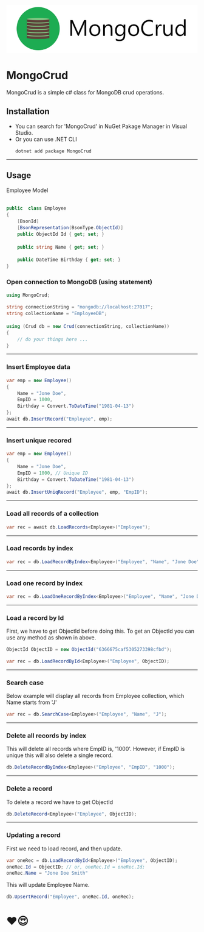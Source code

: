 ![MongoCrud](https://raw.githubusercontent.com/skiddow/MongoCrud/main/assets/banner.jpg)
# MongoCrud
MongoCrud is a simple c# class for MongoDB crud operations.

## Installation
- You can search for 'MongoCrud' in NuGet Pakage Manager in Visual Studio.
- Or you can use .NET CLI
    ```
    dotnet add package MongoCrud
    ```
---

## Usage

Employee Model

```c#

public  class Employee
{
    [BsonId]
    [BsonRepresentation(BsonType.ObjectId)]
    public ObjectId Id { get; set; }

    public string Name { get; set; }

    public DateTime Birthday { get; set; }
}

```

### Open connection to MongoDB (using statement)

```c#
using MongoCrud;
```

```c#
string connectionString = "mongodb://localhost:27017";
string collectionName = "EmployeeDB";

using (Crud db = new Crud(connectionString, collectionName))
{
    // do your things here ...
}

```
---

### Insert Employee data

```c#
var emp = new Employee()
{
    Name = "Jone Doe",
    EmpID = 1000,
    Birthday = Convert.ToDateTime("1981-04-13")
};
await db.InsertRecord("Employee", emp);

```
---

### Insert unique recored

```c#
var emp = new Employee()
{
    Name = "Jone Doe",
    EmpID = 1000, // Unique ID
    Birthday = Convert.ToDateTime("1981-04-13")
};
await db.InsertUniqRecord("Employee", emp, "EmpID");
```
---

### Load all records of a collection

```c#
var rec = await db.LoadRecords<Employee>("Employee");
```
---

### Load records by index

```c#
var rec = db.LoadRecordByIndex<Employee>("Employee", "Name", "Jone Doe");
```
---

### Load one record by index

```c#
var rec = db.LoadOneRecordByIndex<Employee>("Employee", "Name", "Jone Doe");
```
---

### Load a record by Id
First, we have to get ObjectId before doing this. To get an ObjectId you can use any method as shown in above.
```c#
ObjectId ObjectID = new ObjectId("6366675caf5305273398cfbd");
```

```c#
var rec = db.LoadRecordById<Employee>("Employee", ObjectID);
```
---

### Search case
Below example will display all records from Employee collection, which Name starts from 'J'
```c#
var rec = db.SearchCase<Employee>("Employee", "Name", "J");
```
---

### Delete all records by index
This will delete all records where EmpID is, '1000'. However, if EmpID is unique this will also delete a single record.
```c#
db.DeleteRecordByIndex<Employee>("Employee", "EmpID", "1000");
```
---

### Delete a record
To delete a record we have to get ObjectId
```c#
db.DeleteRecord<Employee>("Employee", ObjectID);
```
---

### Updating a record
First we need to load record, and then update.
```c#
var oneRec = db.LoadRecordById<Employee>("Employee", ObjectID);
oneRec.Id = ObjectID; // or, oneRec.Id = oneRec.Id;
oneRec.Name = "Jone Doe Smith"
```
This will update Employee Name.

```c#
db.UpsertRecord("Employee", oneRec.Id, oneRec);
```

# ❤️😍